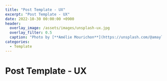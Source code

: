 ```yaml
---
title: "Post Template - UX"
excerpt: "Post Template - UX"
date: 2022-10-30 00:00:00 +0900
header:
  overlay_image: /assets/images/unsplash-ux.jpg
  overlay_filter: 0.5
  caption: "Photo by [**Amélie Mourichon**](https://unsplash.com/@amayli) on [**Unsplash**](https://unsplash.com/)"
categories:
  - Template
---
```

# Post Template - UX